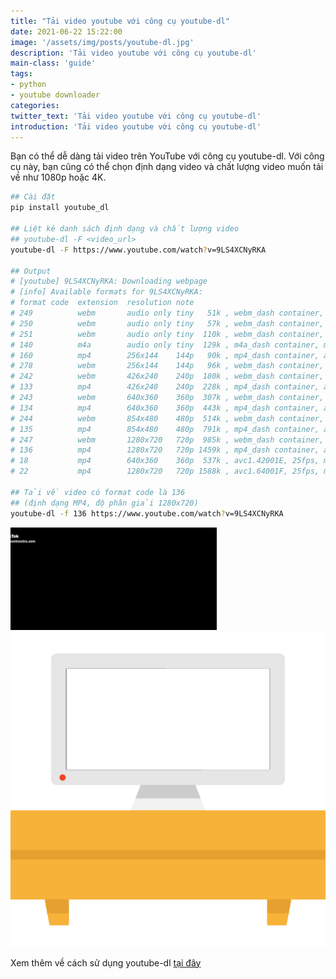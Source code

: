 ```yaml
---
title: "Tải video youtube với công cụ youtube-dl"
date: 2021-06-22 15:22:00
image: '/assets/img/posts/youtube-dl.jpg'
description: 'Tải video youtube với công cụ youtube-dl'
main-class: 'guide'
tags:
- python
- youtube downloader
categories:
twitter_text: 'Tải video youtube với công cụ youtube-dl'
introduction: 'Tải video youtube với công cụ youtube-dl'
---
```


Bạn có thể dễ dàng tải video trên YouTube với công cụ youtube-dl. Với công cụ này, bạn cũng có thể chọn định dạng video và chất lượng video muốn tải về như 1080p hoặc 4K.

```bash
## Cài đặt
pip install youtube_dl

## Liệt kê danh sách định dạng và chất lượng video
## youtube-dl -F <video_url>
youtube-dl -F https://www.youtube.com/watch?v=9LS4XCNyRKA

## Output
# [youtube] 9LS4XCNyRKA: Downloading webpage
# [info] Available formats for 9LS4XCNyRKA:
# format code  extension  resolution note
# 249          webm       audio only tiny   51k , webm_dash container, opus @ 51k (48000Hz), 926.50KiB
# 250          webm       audio only tiny   57k , webm_dash container, opus @ 57k (48000Hz), 1.03MiB
# 251          webm       audio only tiny  110k , webm_dash container, opus @110k (48000Hz), 1.95MiB
# 140          m4a        audio only tiny  129k , m4a_dash container, mp4a.40.2@129k (44100Hz), 2.29MiB
# 160          mp4        256x144    144p   90k , mp4_dash container, avc1.4d400c@  90k, 25fps, video only, 1.61MiB
# 278          webm       256x144    144p   96k , webm_dash container, vp9@  96k, 25fps, video only, 1.71MiB
# 242          webm       426x240    240p  180k , webm_dash container, vp9@ 180k, 25fps, video only, 3.20MiB
# 133          mp4        426x240    240p  228k , mp4_dash container, avc1.4d4015@ 228k, 25fps, video only, 4.04MiB
# 243          webm       640x360    360p  307k , webm_dash container, vp9@ 307k, 25fps, video only, 5.45MiB
# 134          mp4        640x360    360p  443k , mp4_dash container, avc1.4d401e@ 443k, 25fps, video only, 7.86MiB
# 244          webm       854x480    480p  514k , webm_dash container, vp9@ 514k, 25fps, video only, 9.12MiB
# 135          mp4        854x480    480p  791k , mp4_dash container, avc1.4d401e@ 791k, 25fps, video only, 14.02MiB
# 247          webm       1280x720   720p  985k , webm_dash container, vp9@ 985k, 25fps, video only, 17.46MiB
# 136          mp4        1280x720   720p 1459k , mp4_dash container, avc1.64001f@1459k, 25fps, video only, 25.86MiB
# 18           mp4        640x360    360p  537k , avc1.42001E, 25fps, mp4a.40.2 (44100Hz), 9.53MiB
# 22           mp4        1280x720   720p 1588k , avc1.64001F, 25fps, mp4a.40.2 (44100Hz) (best)

## Tải về video có format code là 136
## (định dạng MP4, độ phân giải 1280x720)
youtube-dl -f 136 https://www.youtube.com/watch?v=9LS4XCNyRKA
```

<div>
<div class="screen-tv">
<a class="image-link" href="https://pwieu.com/click-FQLMKJP1-KHEQCJKZ?bt=25&tl=1&url=https%3A%2F%2Fshopee.vn%2Fp-i.299252.2562488186"><img src="/assets/img/ads/Mijia-Bicycle-Pump-MJCQB01QJ.gif"></a>
</div>
<img class="cabinet-img" src="/assets/img/cabinet-tv.png">
</div>


Xem thêm về cách sử dụng youtube-dl [tại đây](https://github.com/ytdl-org/youtube-dl/blob/master/README.md#readme)